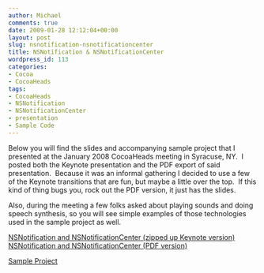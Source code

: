 ```yaml
---
author: Michael
comments: true
date: 2009-01-28 12:12:04+00:00
layout: post
slug: nsnotification-nsnotificationcenter
title: NSNotification & NSNotificationCenter
wordpress_id: 113
categories:
- Cocoa
- CocoaHeads
tags:
- CocoaHeads
- NSNotification
- NSNotificationCenter
- presentation
- Sample Code
---
```


Below you will find the slides and accompanying sample project that I presented at the January 2008 CocoaHeads meeting in Syracuse, NY.  I posted both the Keynote presentation and the PDF export of said presentation.  Because it was an informal gathering I decided to use a few of the Keynote transitions that are fun, but maybe a little over the top.  If this kind of thing bugs you, rock out the PDF version, it just has the slides.

Also, during the meeting a few folks asked about playing sounds and doing speech synthesis, so you will see simple examples of those technologies used in the sample project as well.

[NSNotification and NSNotificationCenter (zipped up Keynote version)](http://fruitstandsoftware.com/files/NSNotification_and_NSNotificationCenter.key.tbz)
[NSNotification and NSNotificationCenter (PDF version)](http://fruitstandsoftware.com/files/NSNotification_and_NSNotificationCenter.pdf)

[Sample Project](http://fruitstandsoftware.com/files/Sample_Project-Notes.tbz)
